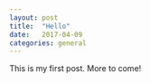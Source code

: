 ```yaml
---
layout: post
title:  "Hello"
date:   2017-04-09
categories: general
---
```


This is my first post. More to come!
